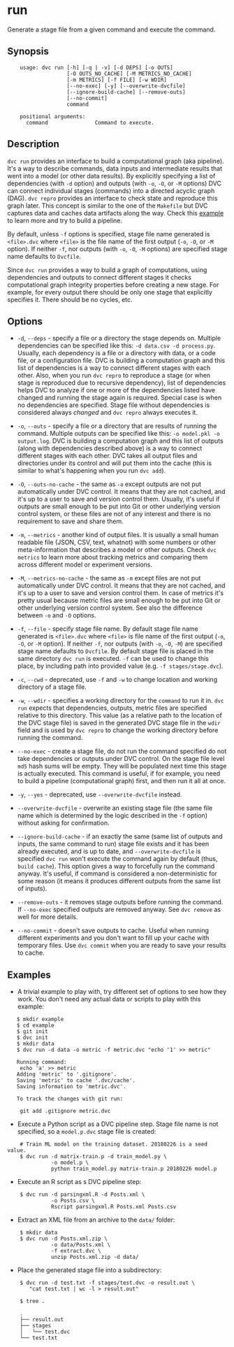 # run

Generate a stage file from a given command and execute the command.

## Synopsis

```usage
    usage: dvc run [-h] [-q | -v] [-d DEPS] [-o OUTS]
                   [-O OUTS_NO_CACHE] [-M METRICS_NO_CACHE]
                   [-m METRICS] [-f FILE] [-w WDIR]
                   [--no-exec] [-y] [--overwrite-dvcfile]
                   [--ignore-build-cache] [--remove-outs]
                   [--no-commit]
                   command
    
    positional arguments:
      command               Command to execute.
```

## Description

`dvc run` provides an interface to build a computational graph (aka pipeline).
It's a way to describe commands, data inputs and intermediate results that went
into a model (or other data results). By explicitly specifying a list of
dependencies (with `-d` option) and outputs (with `-o`, `-O`, or `-M` options)
DVC can connect individual stages (commands) into a directed acyclic graph
(DAG). `dvc repro` provides an interface to check state and reproduce this graph
later. This concept is similar to the one of the `Makefile` but DVC captures
data and caches data artifacts along the way. Check this 
[example](/doc/get-started/example-pipeline) to learn more and try to build a
pipeline.

By default, unless `-f` options is specified, stage file name generated is
`<file>.dvc` where `<file>` is the file name of the first output (`-o`, `-O`,
or `-M` option). If neither `-f`, nor outputs (with `-o`, `-O`, `-M` options)
are specified stage name defaults to `Dvcfile`. 

Since `dvc run` provides a way to build a graph of computations, using
dependencies and outputs to connect different stages it checks computational
graph integrity properties before creating a new stage. For example, for every
output there should be only one stage that explicitly specifies it. There
should be no cycles, etc.

## Options

* `-d`, `--deps` - specify a file or a directory the stage depends on. Multiple
dependencies can be specified like this: `-d data.csv -d process.py`.
Usually, each dependency is a file or a directory with data, or a code file, or
a configuration file. DVC is building a computation graph and this list of
dependencies is a way to connect different stages with each other. Also, when
you run `dvc repro` to reproduce a stage (or when stage is reproduced due to
recursive dependency), list of dependencies helps DVC to analyze if one or more
of the dependencies listed have changed and running the stage again is
required. Special case is when no dependencies are specified. Stage file
without dependencies is considered always _changed_ and `dvc repro` always
executes it.

* `-o`, `--outs` - specify a file or a directory that are results of running
the command. Multiple outputs can be specified like this: `-o model.pkl -o
output.log`. DVC is building a computation graph and this list of outputs
(along with dependencies described above) is a way to connect different stages
with each other. DVC takes all output files and directories under its control
and will put them into the cache (this is similar to what's happening when you
run `dvc add`).

* `-O`, `--outs-no-cache` - the same as `-o` except outputs are not put
automatically under DVC control. It means that they are not cached, and it's
up to a user to save and version control them. Usually, it's useful if outputs
are small enough to be put into Git or other underlying version control system,
or these files are not of any interest and there is no requirement to save and
share them. 

* `-m`, `--metrics` - another kind of output files. It is usually a
small human readable file (JSON, CSV, text, whatnot) with some numbers or other
meta-information that describes a model or other outputs. Check `dvc metrics`
to learn more about tracking metrics and comparing them across different
model or experiment versions.

* `-M`, `--metrics-no-cache` - the same as `-m` except files are not put
automatically under DVC control. It means that they are not cached, and it's
up to a user to save and version control them. In case of metrics it's pretty
usual because metric files are small enough to be put into Git or other
underlying version control system. See also the difference between `-o` and
`-O` options.

* `-f`, `--file` - specify stage file name. By default stage file name generated
is `<file>.dvc` where `<file>` is file name of the first output (`-o`, `-O`, or
`-M` option). If neither `-f`, nor outputs (with `-o`, `-O`, `-M`) are specified
stage name defaults to `Dvcfile`. By default stage file is placed in the same
directory `dvc run` is executed.  `-f` can be used to change this place, by
including path into provided value (e.g. `-f stages/stage.dvc`).

* `-c`, `--cwd` - deprecated, use `-f` and `-w` to change location and working
directory of a stage file.

* `-w`, `--wdir` - specifies a working directory for the `command` to run it in.
`dvc run` expects that dependencies, outputs, metric files are specified
relative to this directory. This value (as a relative path to the location of
the DVC stage file) is saved in the generated DVC stage file in the `wdir` field
and is used by `dvc repro` to change the working directory before running the
command.

* `--no-exec` - create a stage file, do not run the command specified do not
take dependencies or outputs under DVC control. On the stage file level `md5`
hash sums will be empty. They will be populated next time this stage is
actually executed. This command is useful, if for example, you need to build
a pipeline (computational graph) first, and then run it all at once.

* `-y`, `--yes` - deprecated, use `--overwrite-dvcfile` instead.

* `--overwrite-dvcfile` - overwrite an existing stage file (the same file name
which is determined by the logic described in the `-f` option) without asking
for confirmation.

* `--ignore-build-cache` - if an exactly the same (same list of outputs and
inputs, the same command to run) stage file exists and it has been already
executed, and is up to date, and `--overwrite-dvcfile` is specified `dvc run`
won't execute the command again by default (thus, `build cache`). This option
gives a way to forcefully run the command anyway. It's useful, if command is
considered a non-deterministic for some reason (it means it produces different
outputs from the same list of inputs). 

* `--remove-outs` - it removes stage outputs before running the command. If
`--no-exec` specified outputs are removed anyway. See `dvc remove` as well for
more details.

* `--no-commit` - doesn't save outputs to cache. Useful when running different
experiments and you don't want to fill up your cache with temporary files.
Use `dvc commit` when you are ready to save your results to cache.

## Examples

* A trivial example to play with, try different set of options to see how they
work. You don't need any actual data or scripts to play with this example:

```dvc
   $ mkdir example
   $ cd example
   $ git init
   $ dvc init 
   $ mkdir data
   $ dvc run -d data -o metric -f metric.dvc "echo '1' >> metric"
   
   Running command:
   	echo 'a' >> metric
   Adding 'metric' to '.gitignore'.
   Saving 'metric' to cache '.dvc/cache'.
   Saving information to 'metric.dvc'.
   
   To track the changes with git run:
   
   	git add .gitignore metric.dvc
```

* Execute a Python script as a DVC pipeline step. Stage file name is not
specified, so a `model.p.dvc` stage file is created:

```dvc
    # Train ML model on the training dataset. 20180226 is a seed value.
    $ dvc run -d matrix-train.p -d train_model.py \
              -o model.p \
              python train_model.py matrix-train.p 20180226 model.p
```

* Execute an R script as s DVC pipeline step:

```dvc
    $ dvc run -d parsingxml.R -d Posts.xml \
              -o Posts.csv \
              Rscript parsingxml.R Posts.xml Posts.csv
```

* Extract an XML file from an archive to the `data/` folder:

```dvc
    $ mkdir data
    $ dvc run -d Posts.xml.zip \
              -o data/Posts.xml \
              -f extract.dvc \
              unzip Posts.xml.zip -d data/
```

* Place the generated stage file into a subdirectory:

```dvc
    $ dvc run -d test.txt -f stages/test.dvc -o result.out \
       "cat test.txt | wc -l > result.out"

    $ tree .

    .
    ├── result.out
    ├── stages
    │   └── test.dvc
    └── test.txt
```
